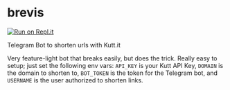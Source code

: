 # brevis 
[![Run on Repl.it](https://repl.it/badge/github/saharshxyz/brevis)](https://repl.it/github/saharshxyz/brevis)

Telegram Bot to shorten urls with Kutt.it

Very feature-light bot that breaks easily, but does the trick. Really easy to setup; just set the following env vars: `API_KEY` is your Kutt API Key, `DOMAIN` is the domain to shorten to, `BOT_TOKEN` is the token for the Telegram bot, and `USERNAME` is the user authorized to shorten links. 
